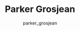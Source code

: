 ---
# this is autogenerated: do not edit
title: Parker Grosjean
author: parker_grosjean
layout: author-bio
jobtitle: Grad Student
bio: bioinformatics
type: member
excerpt: "Kampmann Lab. As an undergraduate student Parker studied Bioengineering and Applied Mathematics at the University of Washington. He is currently a PhD student i"
header:
  teaser: /assets/images/people/bio-grosjean.jpg
papers: 
---